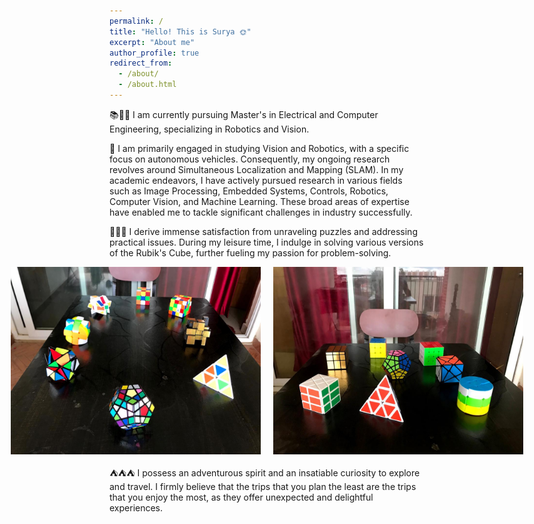 ```yaml
---
permalink: /
title: "Hello! This is Surya 🌞"
excerpt: "About me"
author_profile: true
redirect_from: 
  - /about/
  - /about.html
---
```




📚📖📝
I am currently pursuing Master's in Electrical and Computer Engineering, specializing in Robotics and Vision.

🔬
I am primarily engaged in studying Vision and Robotics, with a specific focus on autonomous vehicles. Consequently, my ongoing research revolves around Simultaneous Localization and Mapping (SLAM). In my academic endeavors, I have actively pursued research in various fields such as Image Processing, Embedded Systems, Controls, Robotics, Computer Vision, and Machine Learning. These broad areas of expertise have enabled me to tackle significant challenges in industry successfully.

🧩🧩🧩
I derive immense satisfaction from unraveling puzzles and addressing practical issues. During my leisure time, I indulge in solving various versions of the Rubik's Cube, further fueling my passion for problem-solving.

<!-- <p align="center">
  <img src="images/cube1.jpeg" width="400" alt="Rubik's Cube 1">
  <img src="images/cube2.jpeg" width="400" alt="Rubik's Cube 2">
</p> -->
<div style="display: flex; justify-content: center;">
  <img src="images/cube1.jpeg" width="400" alt="Rubik's Cube 1" style="margin-right: 20px;">
  <img src="images/cube2.jpeg" width="400" alt="Rubik's Cube 2">
</div>


⛺⛺⛺
I possess an adventurous spirit and an insatiable curiosity to explore and travel. I firmly believe that the trips that you plan the least are the trips that you enjoy the most, as they offer unexpected and delightful experiences.